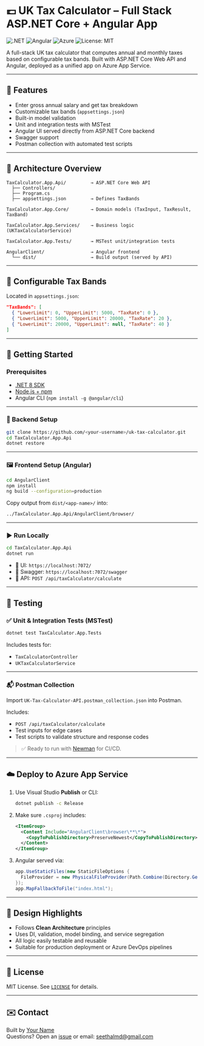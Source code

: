 # 💷 UK Tax Calculator – Full Stack ASP.NET Core + Angular App

![.NET](https://img.shields.io/badge/.NET-8.0-blueviolet)
![Angular](https://img.shields.io/badge/Angular-17-red)
![Azure](https://img.shields.io/badge/Deployed-AzureAppService-blue)
![License: MIT](https://img.shields.io/badge/license-MIT-green)

A full-stack UK tax calculator that computes annual and monthly taxes based on configurable tax bands. Built with ASP.NET Core Web API and Angular, deployed as a unified app on Azure App Service.

---

## 🔧 Features

- Enter gross annual salary and get tax breakdown
- Customizable tax bands (`appsettings.json`)
- Built-in model validation
- Unit and integration tests with MSTest
- Angular UI served directly from ASP.NET Core backend
- Swagger support
- Postman collection with automated test scripts

---

## 🧱 Architecture Overview

```
TaxCalculator.App.Api/         → ASP.NET Core Web API
  ├── Controllers/
  ├── Program.cs
  ├── appsettings.json         → Defines TaxBands

TaxCalculator.App.Core/        → Domain models (TaxInput, TaxResult, TaxBand)

TaxCalculator.App.Services/    → Business logic (UKTaxCalculatorService)

TaxCalculator.App.Tests/       → MSTest unit/integration tests

AngularClient/                 → Angular frontend
  └── dist/                    → Build output (served by API)
```

---

## 🧩 Configurable Tax Bands

Located in `appsettings.json`:

```json
"TaxBands": [
  { "LowerLimit": 0, "UpperLimit": 5000, "TaxRate": 0 },
  { "LowerLimit": 5000, "UpperLimit": 20000, "TaxRate": 20 },
  { "LowerLimit": 20000, "UpperLimit": null, "TaxRate": 40 }
]
```

---

## 🚀 Getting Started

### Prerequisites
- [.NET 8 SDK](https://dotnet.microsoft.com/)
- [Node.js + npm](https://nodejs.org/)
- Angular CLI (`npm install -g @angular/cli`)

---

### 🔧 Backend Setup

```bash
git clone https://github.com/<your-username>/uk-tax-calculator.git
cd TaxCalculator.App.Api
dotnet restore
```

---

### 🖼️ Frontend Setup (Angular)

```bash
cd AngularClient
npm install
ng build --configuration=production
```

Copy output from `dist/<app-name>/` into:

```bash
../TaxCalculator.App.Api/AngularClient/browser/
```

---

### ▶️ Run Locally

```bash
cd TaxCalculator.App.Api
dotnet run
```

- 🔗 UI: `https://localhost:7072/`
- 🔗 Swagger: `https://localhost:7072/swagger`
- 🔗 API: `POST /api/taxCalculator/calculate`

---

## 🧪 Testing

### ✅ Unit & Integration Tests (MSTest)

```bash
dotnet test TaxCalculator.App.Tests
```

Includes tests for:
- `TaxCalculatorController`
- `UKTaxCalculatorService`

---

### 📬 Postman Collection

Import `UK-Tax-Calculator-API.postman_collection.json` into Postman.

Includes:
- `POST /api/taxCalculator/calculate`
- Test inputs for edge cases
- Test scripts to validate structure and response codes

> ✅ Ready to run with [Newman](https://github.com/postmanlabs/newman) for CI/CD.

---

## ☁️ Deploy to Azure App Service

1. Use Visual Studio **Publish** or CLI:
   ```bash
   dotnet publish -c Release
   ```

2. Make sure `.csproj` includes:

   ```xml
   <ItemGroup>
     <Content Include="AngularClient\browser\**\*">
       <CopyToPublishDirectory>PreserveNewest</CopyToPublishDirectory>
     </Content>
   </ItemGroup>
   ```

3. Angular served via:

   ```csharp
   app.UseStaticFiles(new StaticFileOptions {
     FileProvider = new PhysicalFileProvider(Path.Combine(Directory.GetCurrentDirectory(), "AngularClient", "browser"))
   });
   app.MapFallbackToFile("index.html");
   ```

---

## 🧠 Design Highlights

- Follows **Clean Architecture** principles
- Uses DI, validation, model binding, and service segregation
- All logic easily testable and reusable
- Suitable for production deployment or Azure DevOps pipelines

---

## 📄 License

MIT License. See [`LICENSE`](./LICENSE) for details.

---

## ✉️ Contact

Built by [Your Name](https://github.com/seethalharv)  
Questions? Open an [issue](https://github.com/seethalharv/uk-tax-calculator/issues) or email: seethalmd@gmail.com
